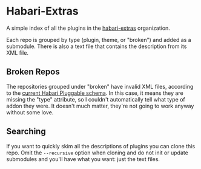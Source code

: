 Habari-Extras
=============
A simple index of all the plugins in the [habari-extras](https://github.com/habari-extras) organization.

Each repo is grouped by type (plugin, theme, or "broken") and added as a submodule. There is also a text file that contains the description from its XML file.

Broken Repos
------------
The repositories grouped under "broken" have invalid XML files, according to the [current Habari Pluggable schema](http://schemas.habariproject.org/). In this case, it means they are missing the "type" attribute, so I couldn't automatically tell what type of addon they were. It doesn't much matter, they're not going to work anyway without some love.

Searching
---------
If you want to quickly skim all the descriptions of plugins you can clone this repo. Omit the `--recursive` option when cloning and do not init or update submodules and you'll have what you want: just the text files.
